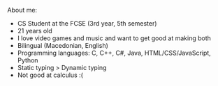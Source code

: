 About me: 
- CS Student at the FCSE (3rd year, 5th semester)
- 21 years old
- I love video games and music and want to get good at making both
- Bilingual (Macedonian, English)
- Programming languages: C, C++, C#, Java, HTML/CSS/JavaScript, Python
- Static typing > Dynamic typing
- Not good at calculus :( 

<!---
BlagojaK03/BlagojaK03 is a ✨ special ✨ repository because its `README.md` (this file) appears on your GitHub profile.
You can click the Preview link to take a look at your changes.
--->
